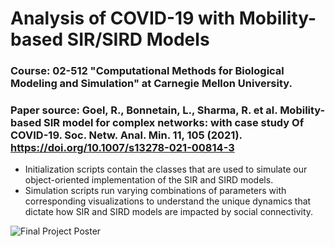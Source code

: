 # Analysis of COVID-19 with Mobility-based SIR/SIRD Models
### Course: 02-512 "Computational Methods for Biological Modeling and Simulation" at Carnegie Mellon University.
### Paper source: Goel, R., Bonnetain, L., Sharma, R. et al. Mobility-based SIR model for complex networks: with case study Of COVID-19. Soc. Netw. Anal. Min. 11, 105 (2021). https://doi.org/10.1007/s13278-021-00814-3
- Initialization scripts contain the classes that are used to simulate our object-oriented implementation of the SIR and SIRD models.
- Simulation scripts run varying combinations of parameters with corresponding visualizations to understand the unique dynamics that dictate how SIR and SIRD models are impacted by social connectivity.

![Final Project Poster](https://github.com/Virmani12/02712-Final-Project/assets/66140791/b566f776-ca6a-4c15-b9b1-20173cc80a95)
